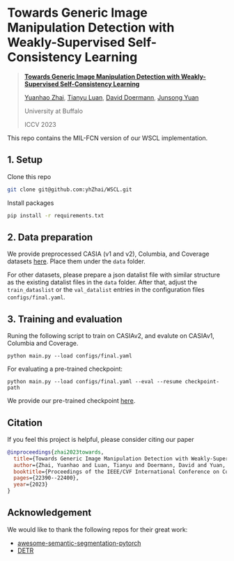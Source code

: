# Towards Generic Image Manipulation Detection with Weakly-Supervised Self-Consistency Learning


> [**Towards Generic Image Manipulation Detection with Weakly-Supervised Self-Consistency Learning**](https://arxiv.org/abs/2309.01246)
>
> [Yuanhao Zhai](https://www.yhzhai.com), [Tianyu Luan](https://tyluann.github.io), [David Doermann](https://cse.buffalo.edu/~doermann/), [Junsong Yuan](https://cse.buffalo.edu/~jsyuan/)
>
> University at Buffalo
>
> ICCV 2023

This repo contains the MIL-FCN version of our WSCL implementation.

## 1. Setup
Clone this repo

```bash
git clone git@github.com:yhZhai/WSCL.git
```

Install packages
```bash
pip install -r requirements.txt
```

## 2. Data preparation

We provide preprocessed CASIA (v1 and v2), Columbia, and Coverage datasets [here](https://buffalo.box.com/s/2t3eqvwp7ua2ircpdx12sfq04sne4x50).
Place them under the `data` folder.

For other datasets, please prepare a json datalist file with similar structure as the existing datalist files in the `data` folder. After that, adjust the `train_dataslist` or the `val_datalist` entries in the configuration files `configs/final.yaml`.


## 3. Training and evaluation

Runing the following script to train on CASIAv2, and evalute on CASIAv1, Columbia and Coverage.

```shell
python main.py --load configs/final.yaml
```

For evaluating a pre-trained checkpoint:
```shell
python main.py --load configs/final.yaml --eval --resume checkpoint-path
```

We provide our pre-trained checkpoint [here](https://buffalo.box.com/s/2t3eqvwp7ua2ircpdx12sfq04sne4x50).

## Citation
If you feel this project is helpful, please consider citing our paper
```bibtex
@inproceedings{zhai2023towards,
  title={Towards Generic Image Manipulation Detection with Weakly-Supervised Self-Consistency Learning},
  author={Zhai, Yuanhao and Luan, Tianyu and Doermann, David and Yuan, Junsong},
  booktitle={Proceedings of the IEEE/CVF International Conference on Computer Vision},
  pages={22390--22400},
  year={2023}
}
```


## Acknowledgement
We would like to thank the following repos for their great work:
- [awesome-semantic-segmentation-pytorch](https://github.com/Tramac/awesome-semantic-segmentation-pytorch)
- [DETR](https://github.com/facebookresearch/detr)
